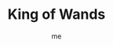 ---
# basics
title     		 : "King of Wands"
token					 : 'wands-14'
card_type			 : '' # major, minor, court
layout				 : "tarot-card"
author    		 : 'me'
one_liner 		 : "Creativity, ingenuity, achievement, direction"
alt_names			 : ['Knight of Wands', 'Father of Feathers']
images				 : ['/assets/images/tarot/rws/rw-wands-14.jpg']
keywords			 : ['creativity', 'ingenuity', 'achievement', 'direction']
url						 : 'tarot/cards/wands-14'
aliases				 : ['wands-king']

personality    : "The King of Wands can represent anyone who wants to oversee or take control of (King) a situation (Wands), especially in academic, romantic, and professional areas of life. The King may also represent the tendency to be more authoritative than cooperative or the need to control the actions of others."

meaning_light  : "Putting old things together in new and exciting ways. Coming up with unexpected solutions. Using your experience to solve puzzles and problems. Doing what you set out to do. Directing the efforts of others."
meaning_shadow : "Using your creativity to get out of honest work. Investing great energy in avoiding responsibility. Boasting about achievements without putting your expertise to practical use. Lording it over others."

# more detail
correspondence_element 			: "Fire"
correspondence_affirmation 	: "I use my authority and experience to get things done faster."
correspondence_story 				: "Surrounded by indecision, the Main Character takes control and gives orders."

advice_relationships 	 : "When it comes to your own relationships, you’re in the driver’s seat. What do you want? Are you getting it? If not, why not? While relationships are a two-way street, you ultimately decide whether or not you will continue to be involved. It could be time to lay down the law."

advice_work 					 : "Someone in authority needs to be calling the shots. There is a need for input from an experienced worker who has been empowered to cut through red tape and make things happen. If you’re that person, step up. If you’re not that person, step aside."

advice_spirituality 	 : "Who’s in control? We like to think we hold the reins of our lives, but all too often, the Universe reminds us that we are a very small cog in a very large machine. Consider today the role you play in larger plans, and make yourself available to be a means for accomplishing great things."

advice_personal_growth : "In order to achieve your goals, you must control what you can: your habits, your choices, your schedule. Without being rigid, you can put a structure in place that takes the craziness out of the most hectic days. That foundation will help you maintain the calmness of a King, even when the castle walls are falling down around you."

advice_fortune_telling : "This card represents an older man with a commanding, charismatic personality, likely born between November 13th and December 12th, who prefers to give directions and have them followed."

questions	: ['Many are eager for power and authority, but few are prepared to accept the consequences of absolute power. Are you?', 'How confident a leader are you?', 'How is confidence projected and what is it useful for?', 'How can you offer my expertise in ways that inspire others to follow you?', 'In your situation, who is trying to appear impervious to attack, like the salamander? Why?']

# referenced in the symbols.toml data file
symbols	  : ['king', 'wands', 'lion', 'salamander']

# metadata
suppress_topnav : true
related_cards 	: []

---